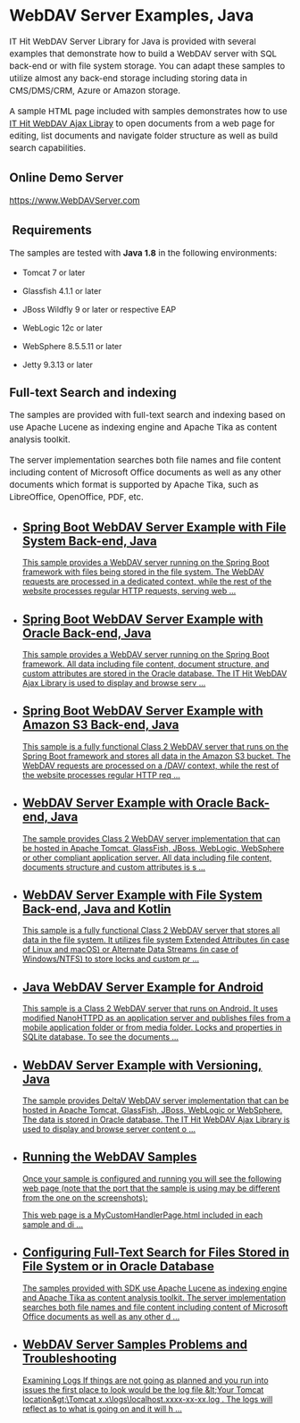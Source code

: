 
<h1>WebDAV Server Examples, Java</h1>
<div class="description"><p style="line-height: 22px; font-size: 15px; font-weight: normal;">IT Hit WebDAV Server Library for Java is provided with several examples that demonstrate how to build a WebDAV server with SQL back-end or with file system storage. You can adapt these samples to utilize almost any back-end storage including storing data in CMS/DMS/CRM, Azure or Amazon storage.</p>
<p style="line-height: 22px; font-size: 15px; font-weight: normal;">A sample HTML page included with samples demonstrates how to use <a title="IT Hit WebDAV Ajax Libray" href="https://www.webdavsystem.com/ajax/" target="_blank">IT Hit WebDAV Ajax Libray</a>&nbsp;to open documents from a web page for editing, list documents and navigate folder structure as well as build search capabilities.</p>
<h2>Online Demo Server</h2>
<p style="line-height: 22px; font-size: 15px; font-weight: normal;"><a title="https://www.WebDAVServer.com" href="https://www.WebDAVServer.com" target="_blank">https://www.WebDAVServer.com</a></p>
<h2>&nbsp;Requirements</h2>
<p style="line-height: 22px; font-size: 15px; font-weight: normal;">The samples are tested with <strong><span>Java 1.8</span></strong> in the following environments:</p>
<ul>
<li style="margin-bottom: 16px;">Tomcat 7 or later</li>
<li style="margin-bottom: 16px;">Glassfish 4.1.1 or later</li>
<li style="margin-bottom: 16px;">JBoss Wildfly 9 or later or respective EAP</li>
<li style="margin-bottom: 16px;">WebLogic 12c or later</li>
<li style="margin-bottom: 16px;">WebSphere 8.5.5.11 or later</li>
<li style="margin-bottom: 16px;">Jetty 9.3.13 or later</li>
</ul>
<h2>Full-text Search and indexing</h2>
<p style="line-height: 22px; font-size: 15px; font-weight: normal;">The samples are provided with full-text search and indexing based on use Apache Lucene as indexing engine and Apache Tika as content analysis toolkit.</p>
<p style="line-height: 22px; font-size: 15px; font-weight: normal;">The server implementation searches both file names and file content including content of Microsoft Office documents as well as any other documents which format is supported by Apache Tika, such as LibreOffice, OpenOffice, PDF, etc.</p></div>
<ul class="list">
<li>
<a class="link-header" href="https://github.com/ITHit/WebDAVServerSamplesJava/tree/master/Java/springbootfsstorage">
<h2>Spring Boot WebDAV Server Example with File System Back-end, Java</h2>
</a>

<a href="https://github.com/ITHit/WebDAVServerSamplesJava/tree/master/Java/springbootfsstorage">
<p>
This sample provides a WebDAV server running on the Spring Boot framework with files being stored in the file system. The WebDAV requests are processed in a dedicated context, while the rest of the website processes regular HTTP requests, serving web                                            <span>...</span>
</p>
</a>
</li>
<li>
<a class="link-header" href="https://github.com/ITHit/WebDAVServerSamplesJava/tree/master/Java/springbootoraclestorage">
<h2>Spring Boot WebDAV Server Example with Oracle Back-end, Java</h2>
</a>

<a href="https://github.com/ITHit/WebDAVServerSamplesJava/tree/master/Java/springbootoraclestorage">
<p>
This sample provides a WebDAV server running on the Spring Boot framework.&nbsp;All data including file content, document structure, and custom attributes are stored in the Oracle database.&nbsp;The&nbsp;IT Hit WebDAV Ajax Library&nbsp;is used to display and browse serv                                            <span>...</span>
</p>
</a>
</li>
<li>
<a class="link-header" href="https://github.com/ITHit/WebDAVServerSamplesJava/tree/master/Java/springboots3storage">
<h2>Spring Boot WebDAV Server Example with Amazon S3 Back-end, Java</h2>
</a>

<a href="https://github.com/ITHit/WebDAVServerSamplesJava/tree/master/Java/springboots3storage">
<p>
This sample&nbsp;is a fully functional Class 2 WebDAV server that runs on the Spring Boot framework and stores all data in the Amazon S3 bucket.&nbsp;The WebDAV requests are processed on a /DAV/ context, while the rest of the website processes regular HTTP req                                            <span>...</span>
</p>
</a>
</li>
<li>
<a class="link-header" href="https://github.com/ITHit/WebDAVServerSamplesJava/tree/master/Java/oraclestorage">
<h2>WebDAV Server Example with Oracle Back-end, Java</h2>
</a>

<a href="https://github.com/ITHit/WebDAVServerSamplesJava/tree/master/Java/oraclestorage">
<p>
The sample provides Class 2 WebDAV server implementation that can be hosted in Apache Tomcat, GlassFish, JBoss,&nbsp;WebLogic,&nbsp;WebSphere or other compliant application server. All data including file content, documents structure and custom attributes is s                                            <span>...</span>
</p>
</a>
</li>
<li>
<a class="link-header" href="https://github.com/ITHit/WebDAVServerSamplesJava/tree/master/Java/filesystemstorage">
<h2>WebDAV Server Example with File System Back-end, Java and Kotlin</h2>
</a>

<a href="https://github.com/ITHit/WebDAVServerSamplesJava/tree/master/Java/filesystemstorage">
<p>
This sample&nbsp;is a fully functional Class 2 WebDAV server that stores all data in the file system. It utilizes file system Extended Attributes (in case of Linux and macOS) or Alternate Data&nbsp;Streams (in case of Windows/NTFS) to store locks and custom pr                                            <span>...</span>
</p>
</a>
</li>
<li>
<a class="link-header" href="https://github.com/ITHit/WebDAVServerSamplesJava/tree/master/Java/androidfsstorage">
<h2>Java WebDAV Server Example for Android</h2>
</a>

<a href="https://github.com/ITHit/WebDAVServerSamplesJava/tree/master/Java/androidfsstorage">
<p>
This sample is a Class 2 WebDAV server that runs on Android. It uses modified&nbsp;NanoHTTPD as an application server and publishes files from a mobile application folder or from media folder. Locks and properties in SQLite database.
To see the documents                                             <span>...</span>
</p>
</a>
</li>
<li>
<a class="link-header" href="https://github.com/ITHit/WebDAVServerSamplesJava/tree/master/Java/deltav">
<h2>WebDAV Server Example with Versioning, Java</h2>
</a>

<a href="https://github.com/ITHit/WebDAVServerSamplesJava/tree/master/Java/deltav">
<p>
The sample provides&nbsp;DeltaV WebDAV server implementation that can be hosted in Apache Tomcat, GlassFish, JBoss,&nbsp;WebLogic or&nbsp;WebSphere. The data is stored in Oracle database.&nbsp;The IT Hit WebDAV Ajax Library is used to display and browse server content o                                            <span>...</span>
</p>
</a>
</li>
<li>
<a class="link-header" href="https://www.webdavsystem.com/javaserver/server_examples/running_webdav_samples/">
<h2>Running the WebDAV Samples</h2>
</a>

<a href="https://www.webdavsystem.com/javaserver/server_examples/running_webdav_samples/">
<p>
Once your&nbsp;sample is configured&nbsp;and running you will see the following web page (note that&nbsp;the port that the sample is using may be different from the one on the screenshots):

This web page is a MyCustomHandlerPage.html&nbsp;included in&nbsp;each sample&nbsp;and di                                            <span>...</span>
</p>
</a>
</li>
<li>
<a class="link-header" href="https://www.webdavsystem.com/javaserver/server_examples/search/">
<h2>Configuring Full-Text Search for Files Stored in File System or in Oracle Database</h2>
</a>

<a href="https://www.webdavsystem.com/javaserver/server_examples/search/">
<p>
The&nbsp;samples provided with SDK&nbsp;use Apache Lucene&nbsp;as indexing engine and Apache Tika&nbsp;as content analysis toolkit.
The server implementation searches both file names and file content including content of Microsoft Office documents as well as any other d                                            <span>...</span>
</p>
</a>
</li>
<li>
<a class="link-header" href="https://www.webdavsystem.com/javaserver/server_examples/troubleshooting/">
<h2>WebDAV Server Samples Problems and Troubleshooting</h2>
</a>

<a href="https://www.webdavsystem.com/javaserver/server_examples/troubleshooting/">
<p>
Examining Logs
If things are not going as planned and you run into issues the first place to look would be the log file&nbsp;&amp;lt;Your Tomcat location&amp;gt;\Tomcat x.x\logs\localhost.xxxx-xx-xx.log&nbsp;. The logs will reflect as to what is going on and it will h                                            <span>...</span>
</p>
</a>
</li>
</ul>
